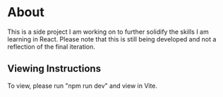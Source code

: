 # About
This is a side project I am working on to further solidify the skills I am learning in React. Please note that this is still being developed and not a reflection of the final iteration.

## Viewing Instructions
To view, please run "npm run dev" and view in Vite.